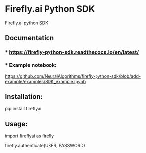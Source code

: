 # Firefly.ai Python SDK
Firefly.ai python SDK 

## Documentation
### * https://firefly-python-sdk.readthedocs.io/en/latest/
### * Example notebook: 
  https://github.com/NeuralAlgorithms/firefly-python-sdk/blob/add-example/examples/SDK_example.ipynb


## Installation:

pip install fireflyai

## Usage:

import fireflyai as firefly

firefly.authenticate(USER, PASSWORD)


